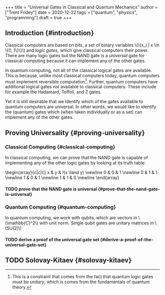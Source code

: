 +++
title = "Universal Gates in Classical and Quantum Mechanics"
author = ["Trent Fridey"]
date = 2020-12-22
tags = ["quantum", "physics", "programming"]
draft = true
+++

## Introduction {#introduction}

Classical computers are based on _bits_, a set of binary variables \\(\\{x\_i | x \in \\{0, 1\\}\\}\\) and _logic gates_, which give classical computers their power.
There are many logic gates but the NAND gate is a _universal_ gate for classical computing because it can implement any of the other gates.

In quantum computing, not all of the classical logical gates are available.
This is because, unlike most classical computers today, quantum computers must implement reversible computation[^fn:1].
Further, quantum computers have additional logical gates not available to classical computers.
These include for example the Hadamard, Toffoli, and Z gates.

Yet it is still desirable that we identify which of the gates available to quantum computers are universal.
In other words, we would like to identify the (quantum) gates which (when taken individually or as a set) can implement any of the other gates.


## Proving Universality {#proving-universality}


### Classical Computing {#classical-computing}

In classical computing, we can prove that the NAND gate is capable of implementing any of the other logic gates by looking at its truth table:

\begin{array}{c|c|c}
 x & y & !(x \land y)  \newline
 0 & 0 & 1 \newline
 0 & 1 & 1 \newline
 1 & 0 & 1 \newline
 1 & 1 & 0 \newline
\end{array}


#### <span class="org-todo todo TODO">TODO</span> prove that the NAND gate is universal {#prove-that-the-nand-gate-is-universal}


### Quantum Computing {#quantum-computing}

In quantum computing, we work with qubits, which are vectors in \\(\mathbb{C}^2\\) with unit norm.
Single qubit gates are unitary matrices in \\(SU(2)\\)


#### <span class="org-todo todo TODO">TODO</span> derive a proof of the universal gate set {#derive-a-proof-of-the-universal-gate-set}


## <span class="org-todo todo TODO">TODO</span> Solovay-Kitaev {#solovay-kitaev}

[^fn:1]: This is a constraint that comes from the fact that quantum logic gates must be _unitary_, which is comes from the fundamentals of quantum theory.
